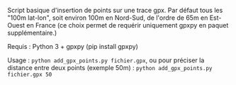Script basique d'insertion de points sur une trace gpx. Par défaut tous les "100m lat-lon", soit environ 100m en Nord-Sud, de l'ordre de 65m en Est-Ouest en France (ce choix permet de requérir uniquement gpxpy en paquet supplémentaire.)

Requis : Python 3 + gpxpy (pip install gpxpy)

Usage : `python add_gpx_points.py fichier.gpx`, ou pour préciser la distance entre deux points (exemple 50m) : `python add_gpx_points.py fichier.gpx 50`
